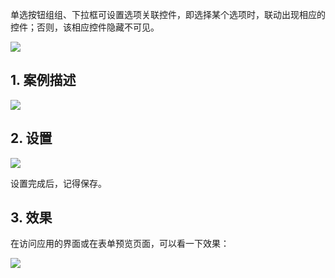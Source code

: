 单选按钮组组、下拉框可设置选项关联控件，即选择某个选项时，联动出现相应的控件；否则，该相应控件隐藏不可见。

![](../img/6-5-1i1.png)

## 1. 案例描述

![](../img/6-5-1i2.png)

## 2. 设置

![](../img/6-5-1i3.gif)

设置完成后，记得保存。

## 3. 效果

在访问应用的界面或在表单预览页面，可以看一下效果：

![](../img/6-5-1i4.gif)

